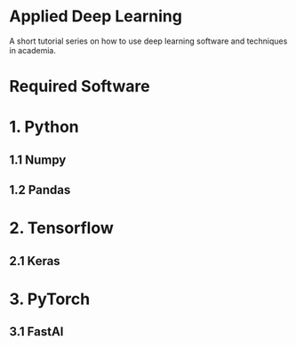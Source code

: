# Applied Deep Learning
A short tutorial series on how to use deep learning software and techniques in academia.

# Required Software
# 1. Python
## 1.1 Numpy
## 1.2 Pandas
## 

# 2. Tensorflow

## 2.1 Keras

# 3. PyTorch

## 3.1 FastAI
